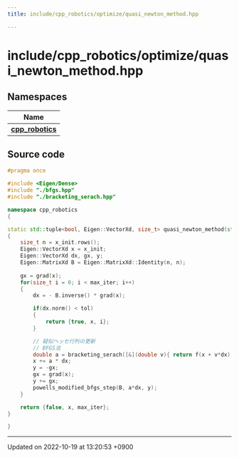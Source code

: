 ```yaml
---
title: include/cpp_robotics/optimize/quasi_newton_method.hpp

---
```


# include/cpp_robotics/optimize/quasi_newton_method.hpp



## Namespaces

| Name           |
| -------------- |
| **[cpp_robotics](/cpp_robotics/doxybook/Namespaces/namespacecpp__robotics/)**  |




## Source code

```cpp
#pragma once

#include <Eigen/Dense>
#include "./bfgs.hpp"
#include "./bracketing_serach.hpp"

namespace cpp_robotics
{

static std::tuple<bool, Eigen::VectorXd, size_t> quasi_newton_method(std::function<double(const Eigen::VectorXd &)> f, std::function<Eigen::VectorXd(const Eigen::VectorXd &)> grad, Eigen::VectorXd x_init, const double tol = 1e-6, const size_t max_iter = 1000)
{
    size_t n = x_init.rows();
    Eigen::VectorXd x = x_init;
    Eigen::VectorXd dx, gx, y;
    Eigen::MatrixXd B = Eigen::MatrixXd::Identity(n, n);
    
    gx = grad(x);
    for(size_t i = 0; i < max_iter; i++)
    {
        dx = - B.inverse() * grad(x);

        if(dx.norm() < tol)
        {
            return {true, x, i};
        }

        // 疑似ヘッセ行列の更新
        // BFGS法
        double a = bracketing_serach([&](double v){ return f(x + v*dx); }); // 直線探索
        x += a * dx;
        y = -gx;
        gx = grad(x);
        y += gx;
        powells_modified_bfgs_step(B, a*dx, y);
    }

    return {false, x, max_iter};
}

}
```


-------------------------------

Updated on 2022-10-19 at 13:20:53 +0900
